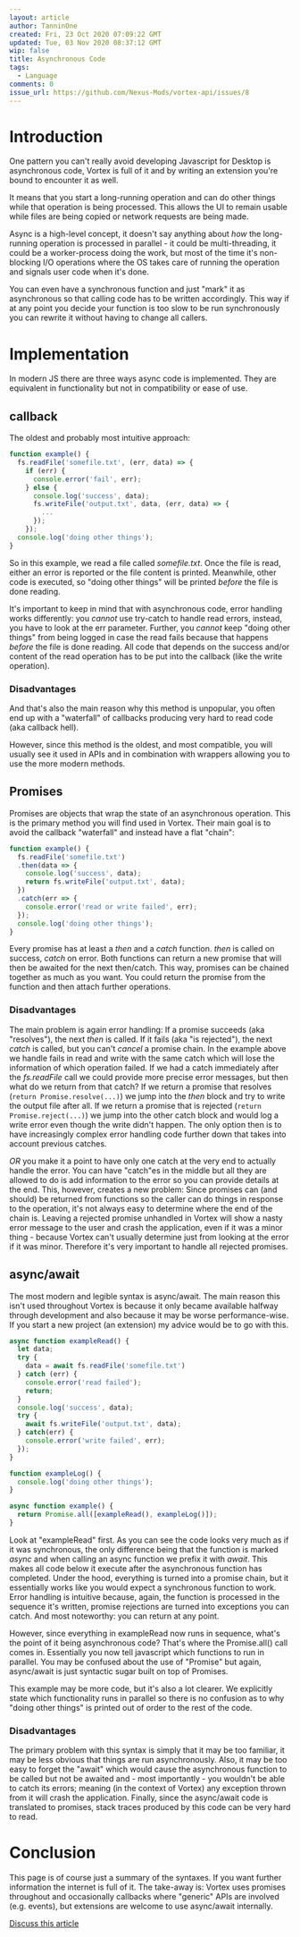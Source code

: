 ```yaml
---
layout: article
author: TanninOne
created: Fri, 23 Oct 2020 07:09:22 GMT
updated: Tue, 03 Nov 2020 08:37:12 GMT
wip: false
title: Asynchronous Code
tags:
  - Language
comments: 0
issue_url: https://github.com/Nexus-Mods/vortex-api/issues/8
---
```

# Introduction

One pattern you can't really avoid developing Javascript for Desktop is asynchronous code, Vortex is full of it and by writing an extension you're bound to encounter it as well.

It means that you start a long-running operation and can do other things while that operation is being processed. This allows the UI to remain usable while files are being copied or network requests are being made.

Async is a high-level concept, it doesn't say anything about _how_ the long-running operation is processed in parallel - it could be multi-threading, it could be a worker-process doing the work, but most of the time it's non-blocking I/O operations where the OS takes care of running the operation and signals user code when it's done.

You can even have a synchronous function and just "mark" it as asynchronous so that calling code has to be written accordingly. This way if at any point you decide your function is too slow to be run synchronously you can rewrite it without having to change all callers.

# Implementation

In modern JS there are three ways async code is implemented. They are equivalent in functionality but not in compatibility or ease of use.

## callback

The oldest and probably most intuitive approach:
```JavaScript
function example() {
  fs.readFile('somefile.txt', (err, data) => {
    if (err) {
      console.error('fail', err);
    } else {
      console.log('success', data);
      fs.writeFile('output.txt', data, (err, data) => {
        ...
      });
    });
  console.log('doing other things');
}
```

So in this example, we read a file called _somefile.txt_. Once the file is read, either an error is reported or the file content is printed.
Meanwhile, other code is executed, so "doing other things" will be printed _before_ the file is done reading.

It's important to keep in mind that with asynchronous code, error handling works differently: you _cannot_ use try-catch to handle read errors, instead, you have to look at the err parameter.
Further, you _cannot_ keep "doing other things" from being logged in case the read fails because that happens _before_ the file is done reading. All code that depends on the success and/or content of the read operation has to be put into the callback (like the write operation).

### Disadvantages

And that's also the main reason why this method is unpopular, you often end up with a "waterfall" of callbacks producing very hard to read code (aka callback hell).

However, since this method is the oldest, and most compatible, you will usually see it used in APIs and in combination with wrappers allowing you to use the more modern methods.

## Promises

Promises are objects that wrap the state of an asynchronous operation. This is the primary method you will find used in Vortex.
Their main goal is to avoid the callback "waterfall" and instead have a flat "chain":

``` Javascript
function example() {
  fs.readFile('somefile.txt')
  .then(data => {
    console.log('success', data);
    return fs.writeFile('output.txt', data);
  })
  .catch(err => {
    console.error('read or write failed', err);
  });
  console.log('doing other things');
}
```

Every promise has at least a _then_ and a _catch_ function. _then_ is called on success, _catch_ on error. Both functions can return a new promise that will then be awaited for the next then/catch. This way, promises can be chained together as much as you want. You could return the promise from the function and then attach further operations.

### Disadvantages

The main problem is again error handling: If a promise succeeds (aka "resolves"), the next _then_ is called. If it fails (aka "is rejected"), the next _catch_ is called, but you can't _cancel_ a promise chain.
In the example above we handle fails in read and write with the same catch which will lose the information of which operation failed. If we had a catch immediately after the _fs.readFile_ call we could provide more precise error messages, but then what do we return from that catch? If we return a promise that resolves (`return Promise.resolve(...)`) we jump into the _then_ block and try to write the output file after all. If we return a promise that is rejected (`return Promise.reject(...)`) we jump into the other catch block and would log a write error even though the write didn't happen.
The only option then is to have increasingly complex error handling code further down that takes into account previous catches.

_OR_ you make it a point to have only one catch at the very end to actually handle the error. You can have "catch"es in the middle but all they are allowed to do is add information to the error so you can provide details at the end.
This, however, creates a new problem: Since promises can (and should) be returned from functions so the caller can do things in response to the operation, it's not always easy to determine where the end of the chain is.
Leaving a rejected promise unhandled in Vortex will show a nasty error message to the user and crash the application, even if it was a minor thing - because Vortex can't usually determine just from looking at the error if it was minor.
Therefore it's very important to handle all rejected promises.

## async/await

The most modern and legible syntax is async/await. The main reason this isn't used throughout Vortex is because it only became available halfway through development and also because it may be worse performance-wise.
If you start a new project (an extension) my advice would be to go with this.

``` Javascript
async function exampleRead() {
  let data;
  try {
    data = await fs.readFile('somefile.txt')
  } catch (err) {
    console.error('read failed');
    return;
  }
  console.log('success', data);
  try {
    await fs.writeFile('output.txt', data);
  } catch(err) {
    console.error('write failed', err);
  });
}

function exampleLog() {
  console.log('doing other things');
}

async function example() {
  return Promise.all([exampleRead(), exampleLog()]);
}
```

Look at "exampleRead" first. As you can see the code looks very much as if it was synchronous, the only difference being that the function is marked _async_ and when calling an async function we prefix it with _await_. This makes all code below it execute after the asynchronous function has completed.
Under the hood, everything is turned into a promise chain, but it essentially works like you would expect a synchronous function to work. Error handling is intuitive because, again, the function is processed in the sequence it's written, promise rejections are turned into exceptions you can catch.
And most noteworthy: you can return at any point.

However, since everything in exampleRead now runs in sequence, what's the point of it being asynchronous code? That's where the Promise.all() call comes in. Essentially you now tell javascript which functions to run in parallel. You may be confused about the use of "Promise" but again, async/await is just syntactic sugar built on top of Promises.

This example may be more code, but it's also a lot clearer. We explicitly state which functionality runs in parallel so there is no confusion as to why "doing other things" is printed out of order to the rest of the code.

### Disadvantages

The primary problem with this syntax is simply that it may be too familiar, it may be less obvious that things are run asynchronously.
Also, it may be too easy to forget the "await" which would cause the asynchronous function to be called but not be awaited and - most importantly - you wouldn't be able to catch its errors; meaning (in the context of Vortex) any exception thrown from it will crash the application.
Finally, since the async/await code is translated to promises, stack traces produced by this code can be very hard to read.

# Conclusion

This page is of course just a summary of the syntaxes. If you want further information the internet is full of it.
The take-away is: Vortex uses promises throughout and occasionally callbacks where "generic" APIs are involved (e.g. events), but extensions are welcome to use async/await internally.

[Discuss this article](https://github.com/Nexus-Mods/vortex-api/issues/8)